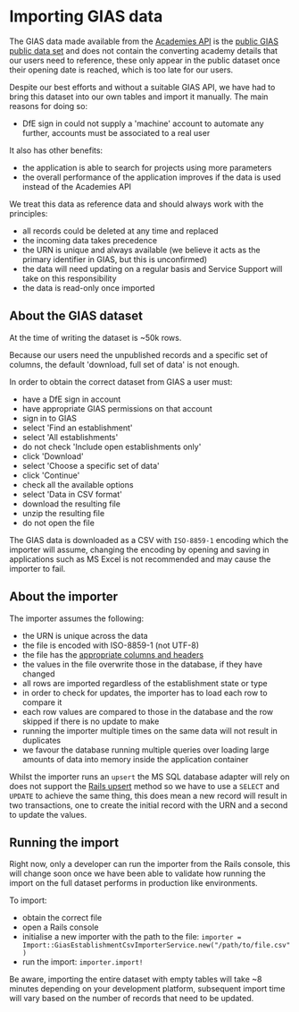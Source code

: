 # Importing GIAS data

The GIAS data made available from the
[Academies API](https://github.com/DFE-Digital/academies-api) is the
[public GIAS public data set](https://get-information-schools.service.gov.uk/Downloads)
and does not contain the converting academy details that our users need to
reference, these only appear in the public dataset once their opening date is
reached, which is too late for our users.

Despite our best efforts and without a suitable GIAS API, we have had to bring
this dataset into our own tables and import it manually. The main reasons for
doing so:

- DfE sign in could not supply a 'machine' account to automate any further,
  accounts must be associated to a real user

It also has other benefits:

- the application is able to search for projects using more parameters
- the overall performance of the application improves if the data is used
  instead of the Academies API

We treat this data as reference data and should always work with the principles:

- all records could be deleted at any time and replaced
- the incoming data takes precedence
- the URN is unique and always available (we believe it acts as the primary
  identifier in GIAS, but this is unconfirmed)
- the data will need updating on a regular basis and Service Support will take
  on this responsibility
- the data is read-only once imported

## About the GIAS dataset

At the time of writing the dataset is ~50k rows.

Because our users need the unpublished records and a specific set of columns,
the default 'download, full set of data' is not enough.

In order to obtain the correct dataset from GIAS a user must:

- have a DfE sign in account
- have appropriate GIAS permissions on that account
- sign in to GIAS
- select 'Find an establishment'
- select 'All establishments'
- do not check 'Include open establishments only'
- click 'Download'
- select 'Choose a specific set of data'
- click 'Continue'
- check all the available options
- select 'Data in CSV format'
- download the resulting file
- unzip the resulting file
- do not open the file

The GIAS data is downloaded as a CSV with `ISO-8859-1` encoding which the
importer will assume, changing the encoding by opening and saving in
applications such as MS Excel is not recommended and may cause the importer to
fail.

## About the importer

The importer assumes the following:

- the URN is unique across the data
- the file is encoded with ISO-8859-1 (not UTF-8)
- the file has the
  [appropriate columns and headers](https://github.com/DFE-Digital/dfe-complete-conversions-transfers-and-changes/blob/main/app/services/import/gias_establishment_csv_importer.rb)
- the values in the file overwrite those in the database, if they have changed
- all rows are imported regardless of the establishment state or type
- in order to check for updates, the importer has to load each row to compare it
- each row values are compared to those in the database and the row skipped if
  there is no update to make
- running the importer multiple times on the same data will not result in
  duplicates
- we favour the database running multiple queries over loading large amounts of
  data into memory inside the application container

Whilst the importer runs an `upsert` the MS SQL database adapter will rely on
does not support the
[Rails upsert](https://api.rubyonrails.org/classes/ActiveRecord/Persistence/ClassMethods.html#method-i-upsert)
method so we have to use a `SELECT` and `UPDATE` to achieve the same thing, this
does mean a new record will result in two transactions, one to create the
initial record with the URN and a second to update the values.

## Running the import

Right now, only a developer can run the importer from the Rails console, this
will change soon once we have been able to validate how running the import on
the full dataset performs in production like environments.

To import:

- obtain the correct file
- open a Rails console
- initialise a new importer with the path to the file:
  `importer = Import::GiasEstablishmentCsvImporterService.new("/path/to/file.csv")`
- run the import: `importer.import!`

Be aware, importing the entire dataset with empty tables will take ~8 minutes
depending on your development platform, subsequent import time will vary based
on the number of records that need to be updated.
